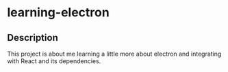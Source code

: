 # learning-electron

## Description
This project is about me learning a little more about electron and integrating with React and its dependencies.